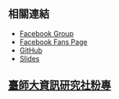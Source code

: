 ---
---

## 相關連結

- [Facebook Group](https://www.facebook.com/groups/ntnucic)
- [Facebook Fans Page](https://www.facebook.com/NTNUCIC)
- [GitHub](https://github.com/ntnucic/)
- [Slides](http://www.ntnucic.club/Courses/)

<h2 id="fb_title">
  <a href="https://www.facebook.com/ntnucic/">臺師大資訊研究社粉專</a>
</h2>

<ul id="fb_posts">
</ul>

<script>
  fetch('https://graph.facebook.com/NTNUCIC/feed?access_token=1767756620111473|jyBfjNiktbQfB5vjEXTTz_zCFzs').then(function(response) {
    return response.json();
  }).then( (posts) => {
    var content = "";
    posts.data.forEach( (post) => {
      if (post.message) {
        var msg = post.message
          .replace(/&/g, "&amp;")
          .replace(/</g, "&lt;")
          .replace(/>/g, "&gt;")
          .replace(/"/g, "&quot;")
          .replace(/'/g, "&#039;");
        var post_id = post.id.split("_")[1];
        content += `
          <li>
            <a href="http://facebook.com/NTNUCIC/posts/${post_id}">
              <p>
                <img src="/images/loud.svg" alt="" width="40" height="40">
                ${msg}
              </p>
            </a>
          </li>`;
      }
    });
    return content;
  })
  .catch(function(err) {
    return "<p>請點選標題連結以觀看社團貼文！</p>";
  }).then(function (content) {
    document.getElementById('fb_posts').innerHTML += content;
  });
</script>
